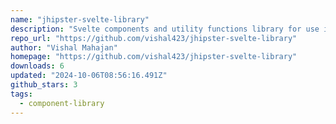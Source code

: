 ```yaml
---
name: "jhipster-svelte-library"
description: "Svelte components and utility functions library for use in the JHipster generated projects."
repo_url: "https://github.com/vishal423/jhipster-svelte-library"
author: "Vishal Mahajan"
homepage: "https://github.com/vishal423/jhipster-svelte-library"
downloads: 6
updated: "2024-10-06T08:56:16.491Z"
github_stars: 3
tags: 
  - component-library
---
```

